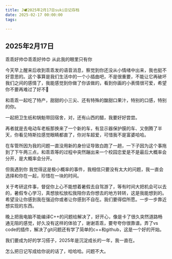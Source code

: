 ```yaml
---
title: J🕊️2025年2月17日suki日记存档
date: 2025-02-17 00:00:00
tags:

---
```


## 2025年2月17日

乖乖好帅😍乖乖好帅😍 从此我的眼里只有你

今天早上醒来后收到乖乖发的语音消息，察觉到你还没从小情绪中出来，我也挺不好意思的。这个事算是我们生活中的一个小插曲吧，不是很重要，不能让它再破坏我们之间的感情了，我能感觉到你做了你该做的，看到你画的小表情很可爱，希望你不要再难过了好不👀

和乖乖一起吃了特产，甜甜的小三尖、还有特殊的酸甜口果汁，特别的口感，特别的你。

一起把卫生纸和锅魁带回宿舍，对，还有山西的醋，我要好好尝尝。

再者就是去电动车老板那换来了一个新的车，有显示器保护膜的车、又倒腾了半天，你看见特斯拉感觉眼睛都直了，你对车超爱，可惜我不是富婆哈哈。

在车管所因为我的问题一直没用新的身份证导致白跑了一趟，一下子因为这个事拖到了下午两三点，和乖乖等的过程中突然蹦出来一个校园恋爱是不是最后大概率会分开，是大概率会分开。

但我遇到你 我觉得这是极小概率的事件，我相信只要没有太大的问题，我一直会选择和你在一起，珍惜在一块的时间。

关于考研这件事，督促你上心不能想着暑假去自驾游了，等有时间大把机会可以去的，暑假专心学习，真想放松放松我陪你去你想去的地方转转，这是我能想到的。希望没让你感到我在强迫你或者让你感到不自在。我们要得偿所愿。一步一步靠近想实现的东西。

晚上把我电脑不能编译C++的问题给解决了，好开心，像是卡了很久突然道路畅通无阻的感觉，好久没有这样的体验了，谢谢乖乖，要夸夸你很靠谱。弄了vs code的插件，解决了git问题还有学了简单的c++和github，这是一个好的开始。

我们要成为好的学习搭子，2025年是沉淀成长的一年，我一直在。

怎么把日记写成给你说的话了，哈哈哈。问题不大。
